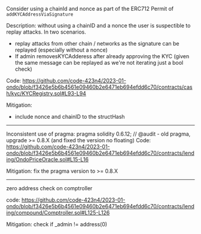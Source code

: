 Consider using a chainId and nonce as part of the ERC712 Permit of `addKYCAddressViaSignature` 

Description: without using a chainID and a nonce the user is suspectible to replay attacks. In two scenarios.
- replay attacks from other chain / networks as the signature can be replayed (especially without a nonce)
- If admin removesKYCAdderess after already approving the KYC (given the same message can be replayed as we're not iterating just a bool check)

Code: https://github.com/code-423n4/2023-01-ondo/blob/f3426e5b6b4561e09460b2e6471eb694efdd6c70/contracts/cash/kyc/KYCRegistry.sol#L93-L94

Mitigation:
- include nonce and chainID to the structHash

--- 
Inconsistent use of pragma:
pragma solidity 0.6.12; // @audit - old pragma, upgrade >= 0.8.X (and fixed the version no floating)
Code: https://github.com/code-423n4/2023-01-ondo/blob/f3426e5b6b4561e09460b2e6471eb694efdd6c70/contracts/lending/OndoPriceOracle.sol#L15-L16


Mitigation: fix the pragma version to >= 0.8.X

--- 

zero address check on comptroller

code: https://github.com/code-423n4/2023-01-ondo/blob/f3426e5b6b4561e09460b2e6471eb694efdd6c70/contracts/lending/compound/Comptroller.sol#L125-L126

Mitigation: check if _admin != address(0)